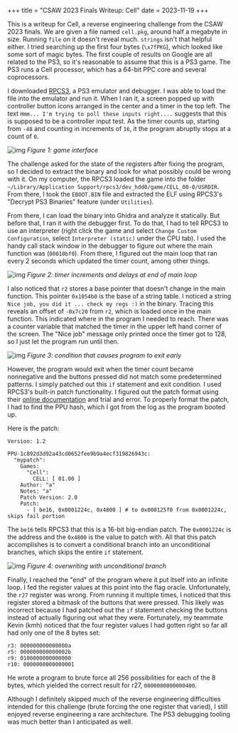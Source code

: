 +++
title = "CSAW 2023 Finals Writeup: Cell"
date = 2023-11-19
+++

This is a writeup for Cell, a reverse engineering challenge from the CSAW 2023 finals. We are given a file named `cell.pkg`, around half a megabyte in size. Running `file` on it doesn't reveal much. `strings` isn't that helpful either. I tried searching up the first four bytes (`\x7fPKG`), which looked like some sort of magic bytes. The first couple of results on Google are all related to the PS3, so it's reasonable to assume that this is a PS3 game. The PS3 runs a Cell processor, which has a 64-bit PPC core and several coprocessors.

I downloaded [RPCS3](https://rpcs3.net/download), a PS3 emulator and debugger. I was able to load the file into the emulator and run it. When I ran it, a screen popped up with controller button icons arranged in the center and a timer in the top left. The text `Hmm... I'm trying to poll these inputs right....` suggests that this is supposed to be a controller input test. As the timer counts up, starting from `-48` and counting in increments of `16`, it the program abruptly stops at a count of `0`.

![img](screenshot1.png)
*Figure 1: game interface*

The challenge asked for the state of the registers after fixing the program, so I decided to extract the binary and look for what possibly could be wrong with it. On my computer, the RPCS3 loaded the game into the folder `~/Library/Application Support/rpcs3/dev_hdd0/game/CELL_00-0/USRDIR`. From there, I took the `EBOOT.BIN` file and extracted the ELF using RPCS3's "Decrypt PS3 Binaries" feature (under `Utilities`).

From there, I can load the binary into Ghidra and analyze it statically. But before that, I ran it with the debugger first. To do that, I had to tell RPCS3 to use an interpreter (right click the game and select `Change Custom Configuration`, select `Interpreter (static)` under the CPU tab). I used the handy call stack window in the debugger to figure out where the main function was (`00010bf0`). From there, I figured out the main loop that ran every 2 seconds which updated the timer count, among other things.

![img](screenshot2.png)
*Figure 2: timer increments and delays at end of main loop*

I also noticed that `r2` stores a base pointer that doesn't change in the main function. This pointer `0x1054b0` is the base of a string table. I noticed a string `Nice job, you did it ... check my regs :)` in the binary. Tracing this reveals an offset of `-0x7c20` from `r2`, which is loaded once in the main function. This indicated where in the program I needed to reach. There was a counter variable that matched the timer in the upper left hand corner of the screen. The "Nice job" message only printed once the timer got to 128, so I just let the program run until then.

![img](screenshot3.png)
*Figure 3: condition that causes program to exit early*

However, the program would exit when the timer count became nonnegative and the buttons pressed did not match some predetermined patterns. I simply patched out this `if` statement and exit condition. I used RPCS3's built-in patch functionality. I figured out the patch format using their [online documentation](https://wiki.rpcs3.net/index.php?title=Help:Game_Patches) and trial and error. To properly format the patch, I had to find the PPU hash, which I got from the log as the program booted up.

Here is the patch:

    Version: 1.2
    
    PPU-1c892d3d92a43cd0652fee9b9a4ecf319826943c:
      "mypatch":
        Games:
          "Cell":
            CELL: [ 01.00 ]
        Author: "a"
        Notes: "a"
        Patch Version: 2.0
        Patch:
          - [ be16, 0x0001224c, 0x4800 ] # to 0x000125f0 from 0x0001224c, skips fail portion

The `be16` tells RPCS3 that this is a 16-bit big-endian patch. The `0x0001224c` is the address and the `0x4800` is the value to patch with. All that this patch accomplishes is to convert a conditional branch into an unconditional branches, which skips the entire `if` statement.

![img](screenshot4.png)
*Figure 4: overwriting with unconditional branch*

Finally, I reached the "end" of the program where it put itself into an infinite loop. I fed the register values at this point into the flag oracle. Unfortunately, the `r27` register was wrong. From running it multiple times, I noticed that this register stored a bitmask of the buttons that were pressed. This likely was incorrect because I had patched out the `if` statement checking the buttons instead of actually figuring out what they were. Fortunately, my teammate Kevin (kmh) noticed that the four register values I had gotten right so far all had only one of the 8 bytes set:

    r3: 000000000000000a
    r5: 000000000000002b
    r9: 0100000000000000
    r10: 0000000000000001

He wrote a program to brute force all 256 possibilities for each of the 8 bytes, which yielded the correct result for r27, `0000000000000400`.

Although I definitely skipped much of the reverse engineering difficulties intended for this challenge (brute forcing the one register that varied), I still enjoyed reverse engineering a rare architecture. The PS3 debugging tooling was much better than I anticipated as well.


